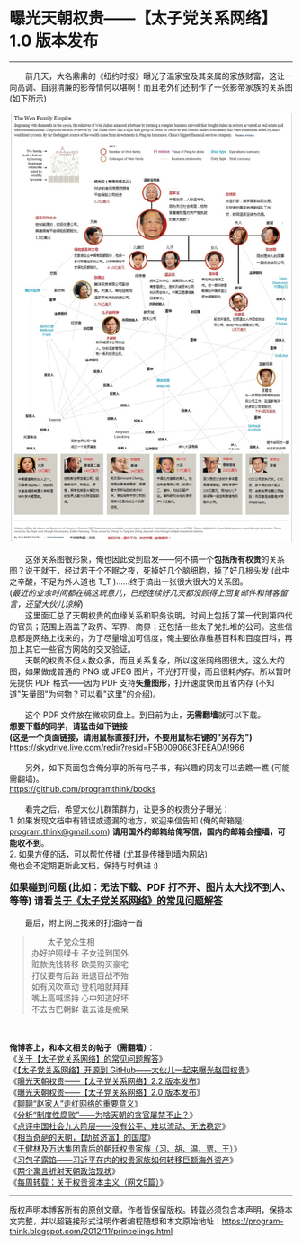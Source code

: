 # 曝光天朝权贵——【太子党关系网络】1.0 版本发布 

-----

<div class="post-body entry-content">
　　前几天，大名鼎鼎的《纽约时报》曝光了温家宝及其亲属的家族财富，这让一向高调、自诩清廉的影帝情何以堪啊！而且老外们还制作了一张影帝家族的关系图 (如下所示)<br/>
<br/>
<img alt="不见图 请翻墙" src="images/C4E-so2ho32govqcEfQRHesraXpWh1TEoTC53YxBgCe3147JE8NK36LuZjZr2IIvUnKACiFAjEkAhRc36Wc1XyrwbaVfGtAq66iQkHcHM104n1NclQ1l896J680"/><br/>
<br/>
　　这张关系图很形象，俺也因此受到启发——何不搞一个<b>包括所有权贵</b>的关系图？说干就干，经过若干个不眠之夜，死掉好几个脑细胞，掉了好几根头发 (此中之辛酸，不足为外人道也 T_T )......终于搞出一张很大很大的关系图。<a name="more"></a><br/>
(<i>最近的业余时间都在搞这玩意儿，已经连续好几天都没顾得上回复邮件和博客留言，还望大伙儿谅解</i>)<br/>
　　这里面汇总了天朝权贵的血缘关系和职务说明。时间上包括了第一代到第四代的官员；范围上涵盖了政界、军界、商界；还包括一些太子党扎堆的公司。这些信息都是网络上找来的，为了尽量增加可信度，俺主要依靠维基百科和百度百科，再加上其它一些官方网站的交叉验证。<br/>
　　天朝的权贵不但人数众多，而且关系复杂，所以这张网络图很大。这么大的图，如果做成普通的 PNG 或 JPEG 图片，不光打开慢，而且很耗内存。所以暂时先提供 PDF 格式——因为 PDF 支持<b>矢量图形</b>，打开速度快而且省内存 (不知道"矢量图"为何物？可以看"<a href="https://zh.wikipedia.org/wiki/%E7%9F%A2%E9%87%8F%E5%9B%BE%E5%BD%A2" rel="nofollow" target="_blank">这里</a>"的介绍)。<br/>
<br/>
　　这个 PDF 文件放在微软网盘上。到目前为止，<b>无需翻墙</b>就可以下载。<br/>
<b>想要下载的同学，请猛击如下链接<br/>
(这是一个页面链接，请用鼠标直接打开，不要用鼠标右键的"另存为")</b><br/>
<a href="https://skydrive.live.com/redir?resid=F5B0090663FEEADA!966" rel="nofollow" target="_blank">https://skydrive.live.com/redir?resid=F5B0090663FEEADA!966</a><br/>
<br/>
　　另外，如下页面包含俺分享的所有电子书，有兴趣的网友可以去瞧一瞧 (可能需翻墙)。<br/>
<a href="https://github.com/programthink/books">https://github.com/programthink/books</a><br/>
<br/>
　　看完之后，希望大伙儿群策群力，让更多的权贵分子曝光：<br/>
1. 如果发现文档中有错误或遗漏的地方，欢迎来信告知 (俺的邮箱是: <a href="mailto:program.think@gmail.com">program.think@gmail.com</a>) <b>请用国外的邮箱给俺写信，国内的邮箱会撞墙，可能收不到</b>。<br/>
2. 如果方便的话，可以帮忙传播 (尤其是传播到墙内网站)<br/>
俺也会不定期更新此文档，保持与时俱进 :)<br/>
<br/>
<span style="font-weight:bold;font-size:120%;">如果碰到问题 (比如：无法下载、PDF 打不开、图片太大找不到人、等等) 请看<a href="../../2012/11/princelings-faq.md">关于《太子党关系网络》的常见问题解答</a></span><br/>
<br/>
　　最后，附上网上找来的打油诗一首<br/>
<blockquote>　　太子党众生相<br/>
办好护照绿卡  子女送到国外<br/>
赃款洗钱转移  欧美购买豪宅<br/>
打仗要有后路  进退百战不殆<br/>
如有风吹草动  登机咱就拜拜<br/>
嘴上高喊坚持  心中知道好坏<br/>
不去古巴朝鲜  谁去谁是痴呆</blockquote><br/>
<br/>
<b>俺博客上，和本文相关的帖子（需翻墙）</b>：<br/>
《<a href="../../2012/11/princelings-faq.md">关于【太子党关系网络】的常见问题解答</a>》<br/>
《<a href="../../2016/02/Zhao-at-GitHub.md">【太子党关系网络】开源到 GitHub——大伙儿一起来曝光赵国权贵</a>》<br/>
《<a href="../../2015/02/Princelings.md">曝光天朝权贵——【太子党关系网络】2.2 版本发布</a>》<br/>
《<a href="../../2013/03/princelings.md">曝光天朝权贵——【太子党关系网络】2.0 版本发布</a>》<br/>
《<a href="../../2016/01/Zhao-Family.md">聊聊“赵家人”走红网络的重要意义</a>》<br/>
《<a href="../../2014/07/corruption-and-form-of-government.md">分析“制度性腐败”——为啥天朝的贪官屡禁不止？</a>》<br/>
《<a href="../../2013/12/chinese-social-stratification.md">点评中国社会九大阶层——没有公平、难以流动、无法稳定</a>》<br/>
《<a href="../../2018/07/Robbing-the-Poor-Funding-the-Rich.md">相当奇葩的天朝，【劫贫济富】的国度</a>》<br/>
《<a href="../../2015/05/Wanda-and-Princelings.md">王健林及万达集团背后的朝廷权贵家族（习、胡、温、贾、王）</a>》<br/>
《<a href="../../2014/01/china-princelings-offshore-companies.md">习包子露馅——习近平在内的权贵家族如何转移巨额海外资产</a>》<br/>
《<a href="../../2012/11/political-fable.md">两个寓言折射天朝政治现状</a>》<br/>
《<a href="../../2013/03/weekly-share-45.md">每周转载：关于权贵资本主义（网文5篇）</a>》
</div>


------------------------------------------------

版权声明本博客所有的原创文章，作者皆保留版权。转载必须包含本声明，保持本文完整，并以超链接形式注明作者编程随想和本文原始地址：https://program-think.blogspot.com/2012/11/princelings.html
